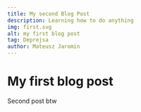 ```yaml
---
title: My second Blog Post
description: Learning how to do anything
img: first.svg
alt: my first blog post
tag: Deprejsa
author: Mateusz Jaromin
---
```



# My first blog post

Second post btw